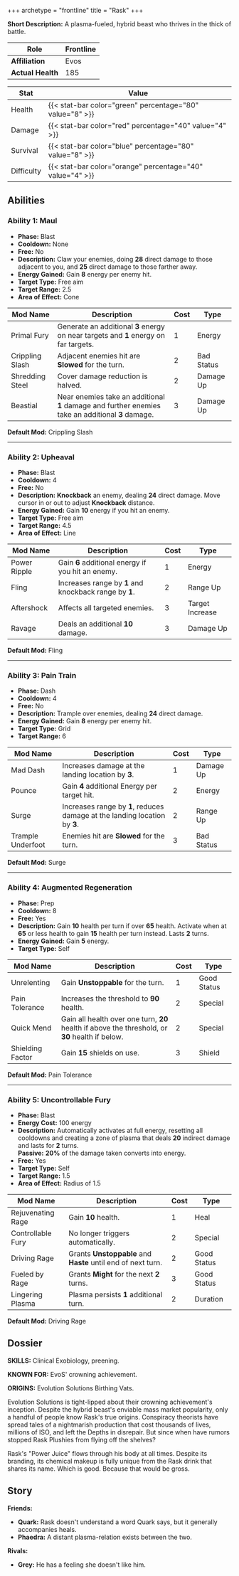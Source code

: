 +++
archetype = "frontline"
title = "Rask"
+++

**Short Description:** A plasma-fueled, hybrid beast who thrives in the thick of battle.

| **Role**          | Frontline |
| ----------------- | --------- |
| **Affiliation**   | Evos      |
| **Actual Health** | 185       |

| **Stat**   | **Value**                                                 |
| ---------- | --------------------------------------------------------- |
| Health     | {{< stat-bar color="green" percentage="80" value="8" >}}  |
| Damage     | {{< stat-bar color="red" percentage="40" value="4" >}}    |
| Survival   | {{< stat-bar color="blue" percentage="80" value="8" >}}   |
| Difficulty | {{< stat-bar color="orange" percentage="40" value="4" >}} |

## Abilities

### Ability 1: Maul

- **Phase:** Blast
- **Cooldown:** None
- **Free:** No
- **Description:** Claw your enemies, doing **28** direct damage to those adjacent to you, and **25** direct damage to those farther away.
- **Energy Gained:** Gain **8** energy per enemy hit.
- **Target Type:** Free aim
- **Target Range:** 2.5
- **Area of Effect:** Cone

| **Mod Name**    | **Description**                                                                                   | **Cost** | **Type**   |
| --------------- | ------------------------------------------------------------------------------------------------- | -------- | ---------- |
| Primal Fury     | Generate an additional **3** energy on near targets and **1** energy on far targets.              | 1        | Energy     |
| Crippling Slash | Adjacent enemies hit are **Slowed** for the turn.                                                 | 2        | Bad Status |
| Shredding Steel | Cover damage reduction is halved.                                                                 | 2        | Damage Up  |
| Beastial        | Near enemies take an additional **1** damage and further enemies take an additional **3** damage. | 3        | Damage Up  |

**Default Mod:** Crippling Slash

---

### Ability 2: Upheaval

- **Phase:** Blast
- **Cooldown:** 4
- **Free:** No
- **Description:** **Knockback** an enemy, dealing **24** direct damage. Move cursor in or out to adjust **Knockback** distance.
- **Energy Gained:** Gain **10** energy if you hit an enemy.
- **Target Type:** Free aim
- **Target Range:** 4.5
- **Area of Effect:** Line

| **Mod Name** | **Description**                                        | **Cost** | **Type**        |
| ------------ | ------------------------------------------------------ | -------- | --------------- |
| Power Ripple | Gain **6** additional energy if you hit an enemy.      | 1        | Energy          |
| Fling        | Increases range by **1** and knockback range by **1**. | 2        | Range Up        |
| Aftershock   | Affects all targeted enemies.                          | 3        | Target Increase |
| Ravage       | Deals an additional **10** damage.                     | 3        | Damage Up       |

**Default Mod:** Fling

---

### Ability 3: Pain Train

- **Phase:** Dash
- **Cooldown:** 4
- **Free:** No
- **Description:** Trample over enemies, dealing **24** direct damage.
- **Energy Gained:** Gain **8** energy per enemy hit.
- **Target Type:** Grid
- **Target Range:** 6

| **Mod Name**      | **Description**                                                            | **Cost** | **Type**   |
| ----------------- | -------------------------------------------------------------------------- | -------- | ---------- |
| Mad Dash          | Increases damage at the landing location by **3**.                         | 1        | Damage Up  |
| Pounce            | Gain **4** additional Energy per target hit.                               | 2        | Energy     |
| Surge             | Increases range by **1**, reduces damage at the landing location by **3**. | 2        | Range Up   |
| Trample Underfoot | Enemies hit are **Slowed** for the turn.                                   | 3        | Bad Status |

**Default Mod:** Surge

---

### Ability 4: Augmented Regeneration

- **Phase:** Prep
- **Cooldown:** 8
- **Free:** Yes
- **Description:** Gain **10** health per turn if over **65** health. Activate when at **65** or less health to gain **15** health per turn instead. Lasts **2** turns.
- **Energy Gained:** Gain **5** energy.
- **Target Type:** Self

| **Mod Name**     | **Description**                                                                                 | **Cost** | **Type**    |
| ---------------- | ----------------------------------------------------------------------------------------------- | -------- | ----------- |
| Unrelenting      | Gain **Unstoppable** for the turn.                                                              | 1        | Good Status |
| Pain Tolerance   | Increases the threshold to **90** health.                                                       | 2        | Special     |
| Quick Mend       | Gain all health over one turn, **20** health if above the threshold, or **30** health if below. | 2        | Special     |
| Shielding Factor | Gain **15** shields on use.                                                                     | 3        | Shield      |

**Default Mod:** Pain Tolerance

---

### Ability 5: Uncontrollable Fury

- **Phase:** Blast
- **Energy Cost:** 100 energy
- **Description:** Automatically activates at full energy, resetting all cooldowns and creating a zone of plasma that deals **20** indirect damage and lasts for **2** turns.  
  **Passive:** **20%** of the damage taken converts into energy.
- **Free:** Yes
- **Target Type:** Self
- **Target Range:** 1.5
- **Area of Effect:** Radius of 1.5

| **Mod Name**      | **Description**                                              | **Cost** | **Type**    |
| ----------------- | ------------------------------------------------------------ | -------- | ----------- |
| Rejuvenating Rage | Gain **10** health.                                          | 1        | Heal        |
| Controllable Fury | No longer triggers automatically.                            | 2        | Special     |
| Driving Rage      | Grants **Unstoppable** and **Haste** until end of next turn. | 2        | Good Status |
| Fueled by Rage    | Grants **Might** for the next **2** turns.                   | 3        | Good Status |
| Lingering Plasma  | Plasma persists **1** additional turn.                       | 2        | Duration    |

**Default Mod:** Driving Rage

## Dossier

**SKILLS:** Clinical Exobiology, preening.

**KNOWN FOR:** EvoS' crowning achievement.

**ORIGINS:** Evolution Solutions Birthing Vats.

Evolution Solutions is tight-lipped about their crowning achievement's inception. Despite the hybrid beast's enviable mass market popularity, only a handful of people know Rask's true origins. Conspiracy theorists have spread tales of a nightmarish production that cost thousands of lives, millions of ISO, and left the Depths in disrepair. But since when have rumors stopped Rask Plushies from flying off the shelves?

Rask's "Power Juice" flows through his body at all times. Despite its branding, its chemical makeup is fully unique from the Rask drink that shares its name. Which is good. Because that would be gross.

## Story

**Friends:**

- **Quark:** Rask doesn't understand a word Quark says, but it generally accompanies heals.
- **Phaedra:** A distant plasma-relation exists between the two.

**Rivals:**

- **Grey:** He has a feeling she doesn't like him.
